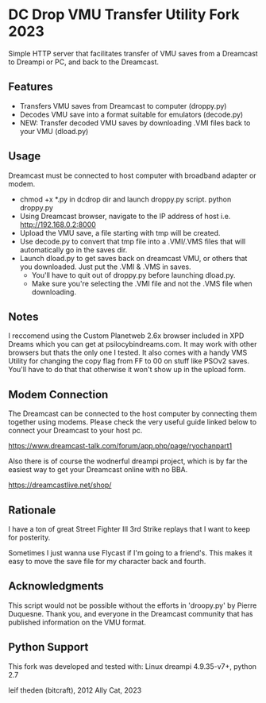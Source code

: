 DC Drop VMU Transfer Utility Fork 2023
======================================

Simple HTTP server that facilitates transfer of VMU saves from a Dreamcast to Dreampi or PC, and back to the Dreamcast.


Features
--------

* Transfers VMU saves from Dreamcast to computer (droppy.py)
* Decodes VMU save into a format suitable for emulators (decode.py)
* NEW: Transfer decoded VMU saves by downloading .VMI files back to your VMU (dload.py)


Usage
-----

Dreamcast must be connected to host computer with broadband adapter or modem.

* chmod +x *.py in dcdrop dir and launch droppy.py script. python droppy.py
* Using Dreamcast browser, navigate to the IP address of host i.e. http://192.168.0.2:8000
* Upload the VMU save, a file starting with tmp will be created.
* Use decode.py to convert that tmp file into a .VMI/.VMS files that will automatically go in the saves dir.
* Launch dload.py to get saves back on dreamcast VMU, or others that you downloaded. Just put the .VMI & .VMS in saves.
  * You'll have to quit out of droppy.py before launching dload.py.
  * Make sure you're selecting the .VMI file and not the .VMS file when downloading.


Notes
-----

I reccomend using the Custom Planetweb 2.6x browser included in XPD Dreams which you can get at psilocybindreams.com.
It may work with other browsers but thats the only one I tested. It also comes with a handy VMS Utility for changing the copy flag from FF to 00 on stuff like PSOv2 saves. You'll have to do that that otherwise it won't show up in the upload form. 


Modem Connection
----------------

The Dreamcast can be connected to the host computer by connecting them together
using modems.  Please check the very useful guide linked below to connect your
Dreamcast to your host pc.

https://www.dreamcast-talk.com/forum/app.php/page/ryochanpart1

Also there is of course the wodnerful dreampi project, which is by far the easiest way to get your Dreamcast online with no BBA. 

https://dreamcastlive.net/shop/


Rationale
---------

I have a ton of great Street Fighter III 3rd Strike replays that I want to keep
for posterity.

Sometimes I just wanna use Flycast if I'm going to a friend's. This makes it easy to move the save file for my character back and fourth. 


Acknowledgments
---------------

This script would not be possible without the efforts in 'droopy.py' by Pierre
Duquesne.  Thank you, and everyone in the Dreamcast community that has
published information on the VMU format.


Python Support
--------------

This fork was developed and tested with:
Linux dreampi 4.9.35-v7+, python 2.7


leif theden (bitcraft), 2012
Ally Cat, 2023

